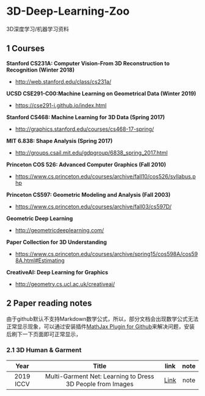 # 3D-Deep-Learning-Zoo

3D深度学习/机器学习资料

## 1 Courses

**Stanford CS231A: Computer Vision-From 3D Reconstruction to Recognition (Winter 2018)**
* <http://web.stanford.edu/class/cs231a/>  

**UCSD CSE291-C00:Machine Learning on Geometrical Data (Winter 2019)**
* <https://cse291-i.github.io/index.html>

**Stanford CS468: Machine Learning for 3D Data (Spring 2017)**
* <http://graphics.stanford.edu/courses/cs468-17-spring/>

**MIT 6.838: Shape Analysis (Spring 2017)**
* <http://groups.csail.mit.edu/gdpgroup/6838_spring_2017.html>

**Princeton COS 526: Advanced Computer Graphics (Fall 2010)**
* <https://www.cs.princeton.edu/courses/archive/fall10/cos526/syllabus.php>

**Princeton CS597: Geometric Modeling and Analysis (Fall 2003)**
* <https://www.cs.princeton.edu/courses/archive/fall03/cs597D/>

**Geometric Deep Learning**
* <http://geometricdeeplearning.com/>

**Paper Collection for 3D Understanding**
* <https://www.cs.princeton.edu/courses/archive/spring15/cos598A/cos598A.html#Estimating>

**CreativeAI: Deep Learning for Graphics**
* <http://geometry.cs.ucl.ac.uk/creativeai/>

## 2 Paper reading notes

由于github默认不支持Markdown数学公式，所以，部分文档会出现数学公式无法正常显示现象，可以通过安装插件[MathJax Plugin for Github](https://chrome.google.com/webstore/detail/mathjax-plugin-for-github/ioemnmodlmafdkllaclgeombjnmnbima?utm_source=chrome-ntp-icon)来解决问题，安装后刷下一下页面即可正常显示，

### 2.1 3D Human & Garment

Year|Title|link|note
:---:|:---:|:---:|:---:
2019 ICCV|Multi-Garment Net: Learning to Dress 3D People from Images|[Link](http://openaccess.thecvf.com/content_ICCV_2019/html/Bhatnagar_Multi-Garment_Net_Learning_to_Dress_3D_People_From_Images_ICCV_2019_paper.html)|note
